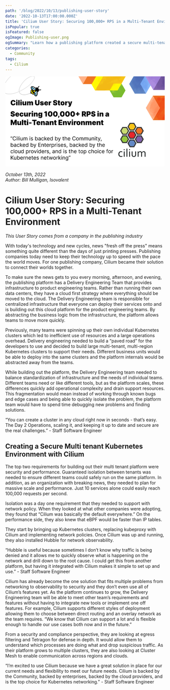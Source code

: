```yaml
---
path: '/blog/2022/10/13/publishing-user-story'
date: '2022-10-13T17:00:00.000Z'
title: 'Cilium User Story: Securing 100,000+ RPS in a Multi-Tenant Environment'
isPopular: true
isFeatured: false
ogImage: Publishing-user.png
ogSummary: "Learn how a publishing platform created a secure multi-tenant environment with Cilium"
categories:
  - Community
tags:
  - Cilium
---
```


![Cilium User Story - Securing 100,000+ RPS in a Multi-Tenant Environment](Publishing-user.png)

*October 13th, 2022*  
*Author: Bill Mulligan, Isovalent*

# Cilium User Story: Securing 100,000+ RPS in a Multi-Tenant Environment

*This User Story comes from a company in the publishing industry*

With today's technology and new cycles, news "fresh off the press" means something quite different than the days of just printing presses. Publishing companies today need to keep their technology up to speed with the pace the world moves. For one publishing company, Cilium became their solution to connect their worlds together.

To make sure the news gets to you every morning, afternoon, and evening, the publishing platform has a Delivery Engineering Team that provides infrastructure to product engineering teams. Rather than running their own data centers, they have a cloud first strategy where everything should be moved to the cloud. The Delivery Engineering team is responsible for centralized infrastructure that everyone can deploy their services onto and is building out this cloud platform for the product engineering teams. By abstracting the business logic from the infrastructure, the platform allows teams to move more quickly.

Previously, many teams were spinning up their own individual Kubernetes clusters which led to inefficient use of resources and a large operations overhead. Delivery engineering needed to build a “paved road” for the developers to use and decided to build large multi-tenant, multi-region Kubernetes clusters to support their needs. Different business units would be able to deploy into the same clusters and the platform internals would be abstracted away from the teams.

While building out the platform, the Delivery Engineering team needed to balance standardization of infrastructure and the needs of individual teams. Different teams need or like different tools, but as the platform scales, these differences quickly add operational complexity and drain support resources. This fragmentation would mean instead of working through known bugs and edge cases and being able to quickly isolate the problem, the platform team would have to spend time debugging new problems and finding solutions.

“You can create a cluster in any cloud right now in seconds - that’s easy. The Day 2 Operations, scaling it, and keeping it up to date and secure are the real challenges.” - Staff Software Engineer

## Creating a Secure Multi tenant Kubernetes Environment with Cilium

The top two requirements for building out their multi tenant platform were security and performance. Guaranteed isolation between tenants was needed to ensure different teams could safely run on the same platform. In addition, as an organization with breaking news, they needed to plan for massive scale and performance. Just 10 services alone could easily reach 100,000 requests per second.

Isolation was a day one requirement that they needed to support with network policy. When they looked at what other companies were adopting, they found that “Cilium was basically the default everywhere.” On the performance side, they also knew that eBPF would be faster than IP tables.

They start by bringing up Kubernetes clusters, replacing kubeproxy with Cilium and implementing network policies. Once Cilium was up and running, they also installed Hubble for network observability.

“Hubble is useful because sometimes I don’t know why traffic is being denied and it allows me to quickly observe what is happening on the network and drill down to the root cause. I could get this from another platform, but having it integrated with Cilium makes it simple to set up and use.” - Staff Software Engineer

Cilium has already become the one solution that fits multiple problems from networking to observability to security and they don’t even use all of Cilium’s features yet. As the platform continues to grow, the Delivery Engineering team will be able to meet other team’s requirements and features without having to integrate new tools or implement one off features. For example, Cilium supports different styles of deployment allowing them to choose between direct routing and an overlay network as the team requires. “We know that Cilium can support a lot and is flexible enough to handle our use cases both now and in the future.”

From a security and compliance perspective, they are looking at egress filtering and Tetragon for defense in depth. It would allow them to understand which processes are doing what and drop suspicious traffic. As their platform grows to multiple clusters, they are also looking at Cluster Mesh to enable communication across regions and clouds.

“I’m excited to use Cilium because we have a great solution in place for our current needs and flexibility to meet our future needs. Cilium is backed by the Community, backed by enterprises, backed by the cloud providers, and is the top choice for Kubernetes networking.” - Staff Software Engineer
